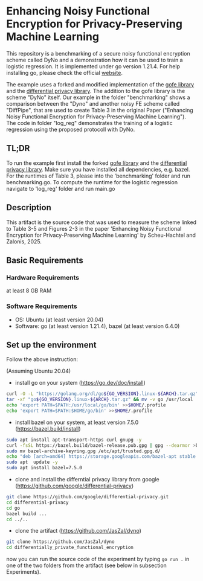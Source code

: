 # Enhancing Noisy Functional Encryption for Privacy-Preserving Machine Learning

This repository is a benchmarking of a secure noisy functional encryption scheme called DyNo and a demonstration how it can be used to train a logistic regression. 
It is implemented under go version 1.21.4. For help installing go, please check the official [website](https://go.dev/doc/install).


The example uses a forked and modified implementation of the [gofe library](https://github.com/JasZal/gofe) and the [differential privacy library](https://github.com/google/differential-privacy). 
The addition to the gofe library is the scheme "DyNo" itself. 
Our example in the folder "benchmarking" shows a comparison between the "Dyno" and another noisy FE scheme called "DiffPipe", that are used to create Table 3 in the original Paper ("Enhancing Noisy Functional Encryption for Privacy-Preserving Machine Learning").
The code in folder "log_reg" demonstrates the training of a logistic regression using the proposed protocoll with DyNo. 


## TL;DR

To run the example first install the forked [gofe library](https://github.com/JasZal/gofe) and the [differential privacy library](https://github.com/google/differential-privacy). Make sure you have installed all dependencies, e.g. bazel.
For the runtimes of Table 3, please into the 'benchmarking' folder and run benchmarking.go.
To compute the runtime for the logistic regression navigate to 'log_reg' folder and run main.go


## Description
This artifact is the source code that was used to measure the scheme linked to Table 3-5 and  Figures 2-3 in the paper 'Enhancing Noisy Functional Encryption for Privacy-Preserving Machine Learning' by Scheu-Hachtel and Zalonis, 2025. 

## Basic Requirements

### Hardware Requirements
at least 8 GB RAM

### Software Requirements
- OS: Ubuntu (at least version 20.04)
- Software: go (at least version 1.21.4), bazel (at least version 6.4.0)


## Set up the environment
Follow the above instruction:

(Assuming Ubuntu 20.04)
- install go on your system (https://go.dev/doc/install)
```bash
curl -O -L "https://golang.org/dl/go${GO_VERSION}.linux-${ARCH}.tar.gz" 
tar -xf "go${GO_VERSION}.linux-${ARCH}.tar.gz" && mv -v go /usr/local
echo 'export PATH=$PATH:/usr/local/go/bin' >>$HOME/.profile
echo 'export PATH=$PATH:$HOME/go/bin' >>$HOME/.profile
```
  
- install bazel on your system, at least version 7.5.0 (https://bazel.build/install)
```bash
sudo apt install apt-transport-https curl gnupg -y
curl -fsSL https://bazel.build/bazel-release.pub.gpg | gpg --dearmor >bazel-archive-keyring.gpg
sudo mv bazel-archive-keyring.gpg /etc/apt/trusted.gpg.d/
echo "deb [arch=amd64] https://storage.googleapis.com/bazel-apt stable jdk1.8" | sudo tee /etc/apt/sources.list.d/bazel.list 
sudo apt  update -y 
sudo apt install bazel=7.5.0
```

- clone and install the differntial privacy library from google (https://github.com/google/differential-privacy)
```bash 
git clone https://github.com/google/differential-privacy.git
cd differential-privacy
cd go
bazel build ...
cd ../..
```

- clone the artifact (https://github.com/JasZal/dyno)
```bash
git clone https://github.com/JasZal/dyno
cd differentially_private_functional_encryption
```

now you can run the source code of the experiment by typing ```go run .``` in one of the two folders from the artifact (see below in subsection Experiments).






